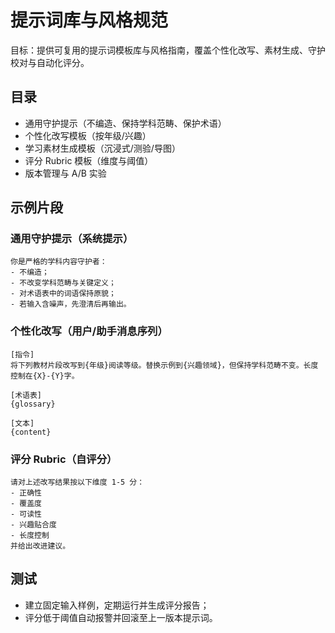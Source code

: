 # 提示词库与风格规范

目标：提供可复用的提示词模板库与风格指南，覆盖个性化改写、素材生成、守护校对与自动化评分。

## 目录
- 通用守护提示（不编造、保持学科范畴、保护术语）
- 个性化改写模板（按年级/兴趣）
- 学习素材生成模板（沉浸式/测验/导图）
- 评分 Rubric 模板（维度与阈值）
- 版本管理与 A/B 实验

## 示例片段

### 通用守护提示（系统提示）
```
你是严格的学科内容守护者：
- 不编造；
- 不改变学科范畴与关键定义；
- 对术语表中的词语保持原貌；
- 若输入含噪声，先澄清后再输出。
```

### 个性化改写（用户/助手消息序列）
```
[指令]
将下列教材片段改写到{年级}阅读等级。替换示例到{兴趣领域}，但保持学科范畴不变。长度控制在{X}-{Y}字。

[术语表]
{glossary}

[文本]
{content}
```

### 评分 Rubric（自评分）
```
请对上述改写结果按以下维度 1-5 分：
- 正确性
- 覆盖度
- 可读性
- 兴趣贴合度
- 长度控制
并给出改进建议。
```

## 测试
- 建立固定输入样例，定期运行并生成评分报告；
- 评分低于阈值自动报警并回滚至上一版本提示词。

